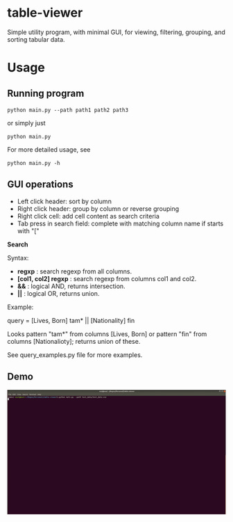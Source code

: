 # table-viewer

Simple utility program, with minimal GUI, for viewing, filtering, grouping, and sorting tabular data.

# Usage

## Running program

```
python main.py --path path1 path2 path3 
``` 

or simply just

```
python main.py 
``` 

For more detailed usage, see

```
python main.py -h
```

## GUI operations

- Left click header: sort by column
- Right click header: group by column or reverse grouping
- Right click cell: add cell content as search criteria
- Tab press in search field: complete with matching column name if starts with "["

**Search**

Syntax:

- **regxp** : search regexp from all columns.
- **[col1, col2] regxp** : search regexp from columns col1 and col2.
- **&&** : logical AND, returns intersection.
- **||** : logical OR, returns union.

Example:

query = [Lives, Born] tam* || [Nationality] fin

Looks pattern "tam*" from columns [Lives, Born] or pattern "fin" from columns [Nationalioty]; returns union of these. 

See query_examples.py file for more examples.

## Demo

![](demo/demo.gif)